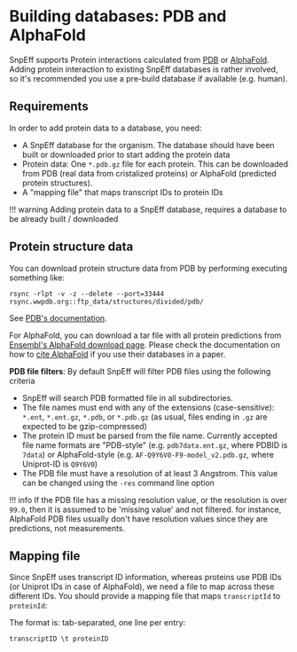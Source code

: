 # Building databases: PDB and AlphaFold

SnpEff supports Protein interactions calculated from [PDB](http://www.rcsb.org/) or [AlphaFold](https://alphafold.ebi.ac.uk/download).
Adding protein interaction to existing SnpEff databases is rather involved, so it's recommended you use a pre-build database if available (e.g. human).

## Requirements

In order to add protein data to a database, you need:

- A SnpEff database for the organism. The database should have been built or downloaded prior to start adding the protein data
- Protein data: One `*.pdb.gz` file for each protein. This can be downloaded from PDB (real data from cristalized proteins) or AlphaFold (predicted protein structures).
- A "mapping file" that maps transcript IDs to protein IDs

!!! warning
   Adding protein data to a SnpEff database, requires a database to be already built / downloaded

## Protein structure data

You can download protein structure data from PDB by performing executing something like:
```
rsync -rlpt -v -z --delete --port=33444 rsync.wwpdb.org::ftp_data/structures/divided/pdb/
```
See [PDB's documentation](https://www.wwpdb.org/ftp/pdb-ftp-sites).

For AlphaFold, you can download a tar file with all protein predictions from [Ensembl's AlphaFold download page](https://alphafold.ebi.ac.uk/download).
Please check the documentation on how to [cite AlphaFold](https://alphafold.ebi.ac.uk/) if you use their databases in a paper.

**PDB file filters**: By default SnpEff will filter PDB files using the following criteria

- SnpEff will search PDB formatted file in all subdirectories.
- The file names must end with any of the extensions (case-sensitive): `*.ent`, `*.ent.gz`, `*.pdb`, or `*.pdb.gz` (as usual, files ending in `.gz` are expected to be gzip-compressed)
- The protein ID must be parsed from the file name. Currently accepted file name formats are "PDB-style" (e.g. `pdb7data.ent.gz`, where PDBID is `7data`) or AlphaFold-style (e.g. `AF-Q9Y6V0-F9-model_v2.pdb.gz`, where Uniprot-ID is `Q9Y6V0`)
- The PDB file must have a resolution of at least 3 Angstrom. This value can be changed using the `-res` command line option

!!! info
    If the PDB file has a missing resolution value, or the resolution is over `99.0`, then it is assumed to be 'missing value' and not filtered.
    for instance, AlphaFold PDB files usually don't have resolution values since they are predictions, not measurements.

## Mapping file

Since SnpEff uses transcript ID information, whereas proteins use PDB IDs (or Uniprot IDs in case of AlphaFold), we need a file to map across these different IDs.
You should provide a mapping file that maps `transcriptId` to `proteinId`:

The format is: tab-separated, one line per entry:
```
transcriptID \t proteinID
```
